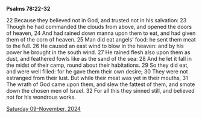 **Psalms 78:22-32**

22 Because they believed not in God, and trusted not in his salvation: 23 Though he had commanded the clouds from above, and opened the doors of heaven, 24 And had rained down manna upon them to eat, and had given them of the corn of heaven. 25 Man did eat angels’ food: he sent them meat to the full. 26 He caused an east wind to blow in the heaven: and by his power he brought in the south wind. 27 He rained flesh also upon them as dust, and feathered fowls like as the sand of the sea: 28 And he let it fall in the midst of their camp, round about their habitations. 29 So they did eat, and were well filled: for he gave them their own desire; 30 They were not estranged from their lust. But while their meat was yet in their mouths, 31 The wrath of God came upon them, and slew the fattest of them, and smote down the chosen men of Israel. 32 For all this they sinned still, and believed not for his wondrous works.

[Saturday 09-November, 2024](https://getbible.net/kjv/Psalms/78/22-32)
